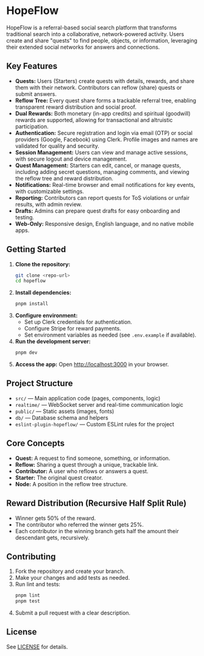 # HopeFlow

HopeFlow is a referral-based social search platform that transforms traditional
search into a collaborative, network-powered activity. Users create and share
"quests" to find people, objects, or information, leveraging their extended
social networks for answers and connections.

## Key Features

- **Quests:** Users (Starters) create quests with details, rewards, and share
  them with their network. Contributors can reflow (share) quests or submit
  answers.
- **Reflow Tree:** Every quest share forms a trackable referral tree, enabling
  transparent reward distribution and social proof.
- **Dual Rewards:** Both monetary (in-app credits) and spiritual (goodwill)
  rewards are supported, allowing for transactional and altruistic
  participation.
- **Authentication:** Secure registration and login via email (OTP) or social
  providers (Google, Facebook) using Clerk. Profile images and names are
  validated for quality and security.
- **Session Management:** Users can view and manage active sessions, with secure
  logout and device management.
- **Quest Management:** Starters can edit, cancel, or manage quests, including
  adding secret questions, managing comments, and viewing the reflow tree and
  reward distribution.
- **Notifications:** Real-time browser and email notifications for key events,
  with customizable settings.
- **Reporting:** Contributors can report quests for ToS violations or unfair
  results, with admin review.
- **Drafts:** Admins can prepare quest drafts for easy onboarding and testing.
- **Web-Only:** Responsive design, English language, and no native mobile apps.

## Getting Started

1. **Clone the repository:**
   ```bash
   git clone <repo-url>
   cd hopeflow
   ```
2. **Install dependencies:**
   ```bash
   pnpm install
   ```
3. **Configure environment:**
   - Set up Clerk credentials for authentication.
   - Configure Stripe for reward payments.
   - Set environment variables as needed (see `.env.example` if available).
4. **Run the development server:**
   ```bash
   pnpm dev
   ```
5. **Access the app:** Open [http://localhost:3000](http://localhost:3000) in
   your browser.

## Project Structure

- `src/` — Main application code (pages, components, logic)
- `realtime/` — WebSocket server and real-time communication logic
- `public/` — Static assets (images, fonts)
- `db/` — Database schema and helpers
- `eslint-plugin-hopeflow/` — Custom ESLint rules for the project

## Core Concepts

- **Quest:** A request to find someone, something, or information.
- **Reflow:** Sharing a quest through a unique, trackable link.
- **Contributor:** A user who reflows or answers a quest.
- **Starter:** The original quest creator.
- **Node:** A position in the reflow tree structure.

## Reward Distribution (Recursive Half Split Rule)

- Winner gets 50% of the reward.
- The contributor who referred the winner gets 25%.
- Each contributor in the winning branch gets half the amount their descendant
  gets, recursively.

## Contributing

1. Fork the repository and create your branch.
2. Make your changes and add tests as needed.
3. Run lint and tests:
   ```bash
   pnpm lint
   pnpm test
   ```
4. Submit a pull request with a clear description.

## License

See [LICENSE](LICENSE) for details.